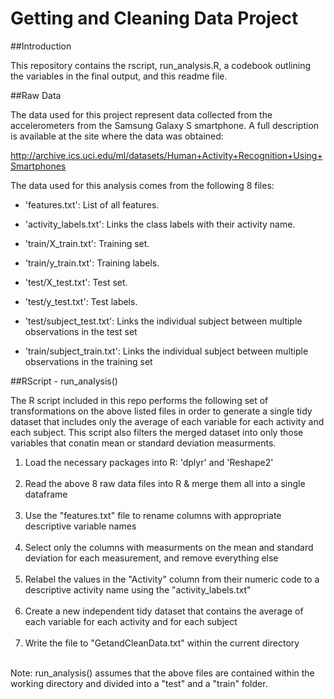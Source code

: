 # Getting and Cleaning Data Project

##Introduction

This repository contains the rscript, run_analysis.R, a codebook outlining the variables in the final output, and this readme file. 

##Raw Data

The data used for this project represent data collected from the accelerometers from the Samsung Galaxy S smartphone. A full description is available at the site where the data was obtained: 

http://archive.ics.uci.edu/ml/datasets/Human+Activity+Recognition+Using+Smartphones 

The data used for this analysis comes from the following 8 files:


- 'features.txt': List of all features.

- 'activity_labels.txt': Links the class labels with their activity name.

- 'train/X_train.txt': Training set.

- 'train/y_train.txt': Training labels.

- 'test/X_test.txt': Test set.

- 'test/y_test.txt': Test labels.

- 'test/subject_test.txt': Links the individual subject between multiple observations in the test set

- 'train/subject_train.txt': Links the individual subject between multiple observations in the training set


##RScript - run_analysis()

The R script included in this repo performs the following set of transformations on the above listed files in order to generate a single tidy dataset that includes only the average of each variable for each activity and each subject. This script also filters the merged dataset into only those variables that conatin mean or standard deviation measurments.

<ol>
<li> Load the necessary packages into R: 'dplyr' and 'Reshape2'</li>
</br>
<li> Read the above 8 raw data files into R & merge them all into a single dataframe</li>
</br>
<li> Use the "features.txt" file to rename columns with appropriate descriptive variable names</li>
</br>
<li>Select only the columns with measurments on the mean and standard deviation for each measurement, and remove everything else</li>
</br>
<li>Relabel the values in the "Activity" column from their numeric code to a descriptive activity name using the "activity_labels.txt"
</li>
</br>
<li>Create a new independent tidy dataset that contains the average of each variable for each activity and for each subject</li>
</br>
<li>Write the file to "GetandCleanData.txt" within the current directory</li>
</ol>
</br>
Note: run_analysis() assumes that the above files are contained within the working directory and divided into a "test" and a "train" folder. 


